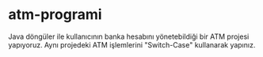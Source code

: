 # atm-programi
Java döngüler ile kullanıcının banka hesabını yönetebildiği bir ATM projesi yapıyoruz.
Aynı projedeki ATM işlemlerini "Switch-Case" kullanarak yapınız.

